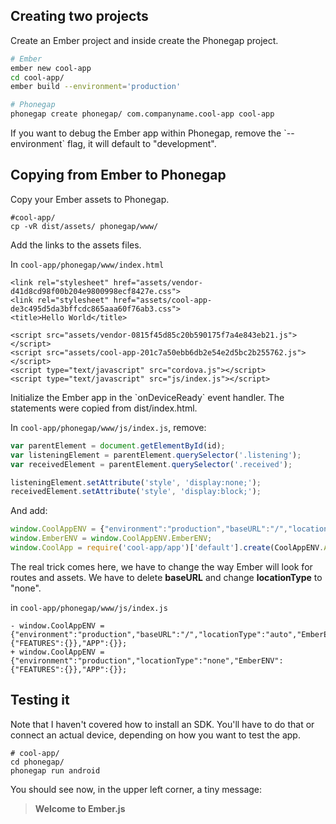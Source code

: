 ## Creating two projects

Create an Ember project and inside create the Phonegap project.

```bash 
# Ember
ember new cool-app
cd cool-app/
ember build --environment='production'

# Phonegap
phonegap create phonegap/ com.companyname.cool-app cool-app
```

<p>If you want to debug the Ember app within Phonegap, remove the `--environment` flag, it will default to "development".</p>

## Copying from Ember to Phonegap

<p>Copy your Ember assets to Phonegap.</p>

    #cool-app/
    cp -vR dist/assets/ phonegap/www/

<p>Add the links to the assets files.</p>

In `cool-app/phonegap/www/index.html`

    <link rel="stylesheet" href="assets/vendor-d41d8cd98f00b204e9800998ecf8427e.css">
    <link rel="stylesheet" href="assets/cool-app-de3c495d5da3bffcdc865aaa60f76ab3.css">
    <title>Hello World</title>

    <script src="assets/vendor-0815f45d85c20b590175f7a4e843eb21.js"></script>
    <script src="assets/cool-app-201c7a50ebb6db2e54e2d5bc2b255762.js"></script>
    <script type="text/javascript" src="cordova.js"></script>
    <script type="text/javascript" src="js/index.js"></script>

<p>
Initialize the Ember app in the `onDeviceReady` event handler. 
The statements were copied from dist/index.html.
</p>

In `cool-app/phonegap/www/js/index.js`, remove:

```js
var parentElement = document.getElementById(id);
var listeningElement = parentElement.querySelector('.listening');
var receivedElement = parentElement.querySelector('.received');

listeningElement.setAttribute('style', 'display:none;');
receivedElement.setAttribute('style', 'display:block;');
```

And add:

```js
window.CoolAppENV = {"environment":"production","baseURL":"/","locationType":"auto","EmberENV":{"FEATURES":{}},"APP":{}};
window.EmberENV = window.CoolAppENV.EmberENV;
window.CoolApp = require('cool-app/app')['default'].create(CoolAppENV.APP);
```

<p>
The real trick comes here, we have to change the way Ember will look for routes and assets.
We have to delete <b>baseURL</b> and change <b>locationType</b> to "none".
</p>  

in `cool-app/phonegap/www/js/index.js`

    - window.CoolAppENV = {"environment":"production","baseURL":"/","locationType":"auto","EmberENV":{"FEATURES":{}},"APP":{}};
    + window.CoolAppENV = {"environment":"production","locationType":"none","EmberENV":{"FEATURES":{}},"APP":{}};

## Testing it

<p>
Note that I haven't covered how to install an SDK. 
You'll have to do that or connect an actual device, depending on how you want to test the app.
</p>

    # cool-app/
    cd phonegap/
    phonegap run android

<p>
You should see now, in the upper left corner, a tiny message: 
</p>

<blockquote>
  <b>Welcome to Ember.js</b>
</blockquote>
